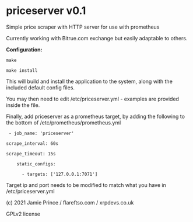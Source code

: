 # **priceserver v0.1**

Simple price scraper with HTTP server for use with prometheus

Currently working with Bitrue.com exchange but easily adaptable to others.

**Configuration:**

`make`

`make install`

This will build and install the application to the system, along with the included default config files.

You may then need to edit /etc/priceserver.yml - examples are provided inside the file.

Finally, add priceserver as a prometheus target, by adding the following to the bottom of /etc/prometheus/prometheus.yml

` - job_name: 'priceserver'`

`scrape_interval: 60s`

`scrape_timeout: 15s`

`    static_configs:`

`      - targets: ['127.0.0.1:7071']`

Target ip and port needs to be modified to match what you have in /etc/priceserver.yml

(c) 2021 Jamie Prince / flareftso.com / xrpdevs.co.uk

GPLv2 license
